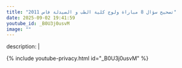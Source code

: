 ```yaml
---
title: "تصحيح سؤال 8 مباراة ولوج كلية الطب و الصيدلة فاس 2011"
date: 2025-09-02 19:41:59 
youtube_id: _B0U3j0usvM
image: ""
---
```

description: |
  
{% include youtube-privacy.html id="_B0U3j0usvM" %}
